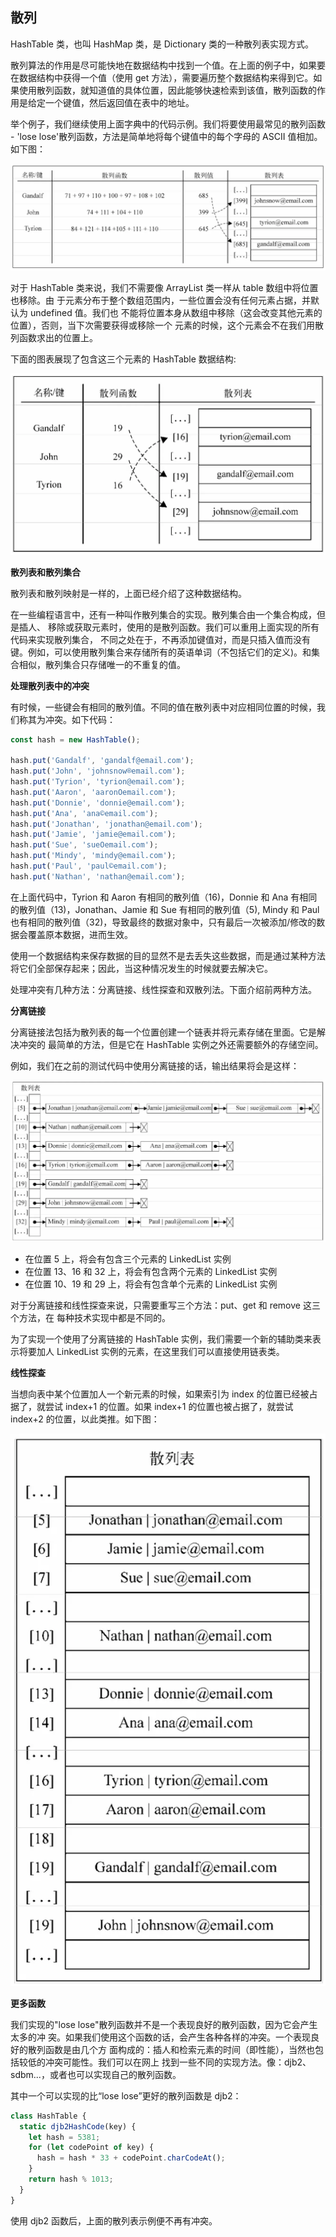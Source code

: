 ## 散列

HashTable 类，也叫 HashMap 类，是 Dictionary 类的一种散列表实现方式。

散列算法的作用是尽可能快地在数据结构中找到一个值。在上面的例子中，如果要在数据结构中获得一个值（使用 get 方法），需要遍历整个数据结构来得到它。如果使用散列函数，就知道值的具体位置，因此能够快速检索到该值，散列函数的作用是给定一个键值，然后返回值在表中的地址。

举个例子，我们继续使用上面字典中的代码示例。我们将要使用最常见的散列函数 - 'lose lose'散列函数，方法是简单地将每个键值中的每个字母的 ASCII 值相加。如下图：

![](../img/HashTable.png)

对于 HashTable 类来说，我们不需要像 ArrayList 类一样从 table 数组中将位置也移除。由 于元素分布于整个数组范围内，一些位置会没有任何元素占据，并默认为 undefined 值。我们也 不能将位置本身从数组中移除（这会改变其他元素的位置），否则，当下次需要获得或移除一个 元素的时候，这个元素会不在我们用散列函数求出的位置上。

下面的图表展现了包含这三个元素的 HashTable 数据结构:

![](../img/HashTable2.png)

**散列表和散列集合**

散列表和散列映射是一样的，上面已经介绍了这种数据结构。

在一些编程语言中，还有一种叫作散列集合的实现。散列集合由一个集合构成，但是插人、 移除或获取元素时，使用的是散列函数。我们可以重用上面实现的所有代码来实现散列集合， 不同之处在于，不再添加键值对，而是只插入值而没有键。例如，可以使用散列集合来存储所有的英语单词（不包括它们的定义)。和集合相似，散列集合只存储唯一的不重复的值。

**处理散列表中的冲突**

有时候，一些键会有相同的散列值。不同的值在散列表中对应相同位置的时候，我们称其为冲突。如下代码：

```js
const hash = new HashTable();

hash.put('Gandalf', 'gandalf@email.com');
hash.put('John', 'johnsnow®email.com');
hash.put('Tyrion', 'tyrion@email.com');
hash.put('Aaron', 'aaronOemail.com');
hash.put('Donnie', 'donnie@email.com');
hash.put('Ana', 'ana©email.com');
hash.put('Jonathan', 'jonathan@email.com');
hash.put('Jamie', 'jamie@email.com');
hash.put('Sue', 'sueOemail.com');
hash.put('Mindy', 'mindy@email.com');
hash.put('Paul', 'paul©email.com');
hash.put('Nathan', 'nathan@email.com');
```

在上面代码中，Tyrion 和 Aaron 有相同的散列值（16)，Donnie 和 Ana 有相同的散列值（13)，Jonathan、Jamie 和 Sue 有相同的散列值（5), Mindy 和 Paul 也有相同的散列值（32)，导致最终的数据对象中，只有最后一次被添加/修改的数据会覆盖原本数据，进而生效。

使用一个数据结构来保存数据的目的显然不是去丢失这些数据，而是通过某种方法将它们全部保存起来；因此，当这种情况发生的时候就要去解决它。

处理冲突有几种方法：分离链接、线性探查和双散列法。下面介绍前两种方法。

**分离链接**

分离链接法包括为散列表的每一个位置创建一个链表并将元素存储在里面。它是解决冲突的 最简单的方法，但是它在 HashTable 实例之外还需要额外的存储空间。

例如，我们在之前的测试代码中使用分离链接的话，输出结果将会是这样：

![](../img/HashTable_SeparateChaining.png)

* 在位置 5 上，将会有包含三个元素的 LinkedList 实例
* 在位置 13、16 和 32 上，将会有包含两个元素的 LinkedList 实例
* 在位置 10、19 和 29 上，将会有包含单个元素的 LinkedList 实例

对于分离链接和线性探查来说，只需要重写三个方法：put、get 和 remove 这三个方法，在 每种技术实现中都是不同的。

为了实现一个使用了分离链接的 HashTable 实例，我们需要一个新的辅助类来表示将要加人 LinkedList 实例的元素，在这里我们可以直接使用链表类。

**线性探查**

当想向表中某个位置加人一个新元素的时候，如果索引为 index 的位置已经被占据了，就尝试 index+1 的位置。如果 index+1 的位置也被占据了，就尝试 index+2 的位置，以此类推。如下图：

![](../img/HashTable_LinearSearch.png)

**更多函数**

我们实现的"lose lose"散列函数并不是一个表现良好的散列函数，因为它会产生太多的冲 突。如果我们使用这个函数的话，会产生各种各样的冲突。一个表现良好的散列函数是由几个方 面构成的：插人和检索元素的时间（即性能），当然也包括较低的冲突可能性。我们可以在网上 找到一些不同的实现方法。像：djb2、sdbm...，或者也可以实现自己的散列函数。

其中一个可以实现的比“lose lose”更好的散列函数是 djb2：

```js
class HashTable {
  static djb2HashCode(key) {
    let hash = 5381;
    for (let codePoint of key) {
      hash = hash * 33 + codePoint.charCodeAt();
    }
    return hash % 1013;
  }
}
```

使用 djb2 函数后，上面的散列表示例便不再有冲突。
